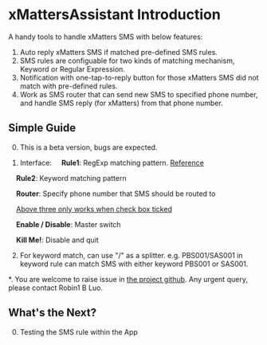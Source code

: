 
# xMattersAssistant Introduction
A handy tools to handle xMatters SMS with below features:

  1. Auto reply xMatters SMS if matched pre-defined SMS rules.
  2. SMS rules are configuable for two kinds of matching mechanism, Keyword or Regular Expression.
  3. Notification with one-tap-to-reply button for those xMatters SMS did not match with pre-defined rules.
  4. Work as SMS router that can send new SMS to specified phone number, and handle SMS reply (for xMatters) from that phone number.
  
## Simple Guide
0. This is a beta version, bugs are expected.

1. Interface:
&nbsp;&nbsp;&nbsp;&nbsp;<b>Rule1</b>: RegExp matching pattern. <a href="http://regular-expressions.mobi/refquick.html">Reference</a>

&nbsp;&nbsp;&nbsp;&nbsp;<b>Rule2</b>: Keyword matching pattern

&nbsp;&nbsp;&nbsp;&nbsp;<b>Router</b>: Specify phone number that SMS should be routed to

&nbsp;&nbsp;&nbsp;&nbsp;<u>Above three only works when check box ticked</u>

&nbsp;&nbsp;&nbsp;&nbsp;<b>Enable / Disable</b>: Master switch

&nbsp;&nbsp;&nbsp;&nbsp;<b>Kill Me!</b>: Disable and quit

2. For keyword match, can use "/" as a splitter. e.g. PBS001/SAS001 in keyword rule can match SMS with either keyword PBS001 or SAS001.

*. You are welcome to raise issue in <a href="https://github.com/robin1bluo/xMattersAssistant">the project github</a>. Any urgent query, please contact Robin1 B Luo.

## What's the Next?
0. Testing the SMS rule within the App
